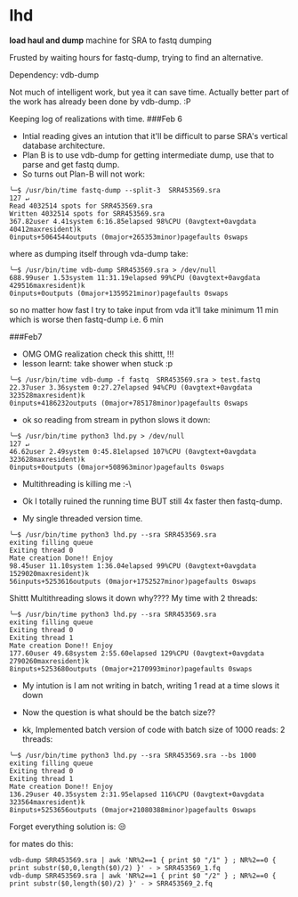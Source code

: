 # lhd
**load haul and dump** machine for SRA to fastq dumping

Frusted by waiting hours for fastq-dump, trying to find an alternative.

Dependency:
vdb-dump

Not much of intelligent work, but yea it can save time.
Actually better part of the work has already been done by vdb-dump. :P

Keeping log of realizations with time.
###Feb 6
* Intial reading gives an intution that it'll be difficult to parse SRA's vertical database architecture.
* Plan B is to use vdb-dump for getting intermediate dump, use that to parse and get fastq dump.
* So turns out Plan-B will not work:
```
╰─$ /usr/bin/time fastq-dump --split-3  SRR453569.sra                                              127 ↵
Read 4032514 spots for SRR453569.sra
Written 4032514 spots for SRR453569.sra
367.82user 4.41system 6:16.85elapsed 98%CPU (0avgtext+0avgdata 40412maxresident)k
0inputs+5064544outputs (0major+265353minor)pagefaults 0swaps
```
where as dumping itself through vda-dump take:
```
╰─$ /usr/bin/time vdb-dump SRR453569.sra > /dev/null                                                     
688.99user 1.53system 11:31.19elapsed 99%CPU (0avgtext+0avgdata 429516maxresident)k
0inputs+0outputs (0major+1359521minor)pagefaults 0swaps
```
so no matter how fast I try to take input from vda it'll take minimum 11 min which is worse then fastq-dump i.e. 6 min

###Feb7
* OMG OMG realization check this shittt,  !!!
* lesson learnt: take shower when stuck :p
```
╰─$ /usr/bin/time vdb-dump -f fastq  SRR453569.sra > test.fastq
22.37user 3.36system 0:27.27elapsed 94%CPU (0avgtext+0avgdata 323528maxresident)k
0inputs+4186232outputs (0major+785178minor)pagefaults 0swaps
```

* ok so reading from stream in python slows it down:
```
╰─$ /usr/bin/time python3 lhd.py > /dev/null                                                       127 ↵
46.62user 2.49system 0:45.81elapsed 107%CPU (0avgtext+0avgdata 323628maxresident)k
0inputs+0outputs (0major+508963minor)pagefaults 0swaps
```

* Multithreading is killing me :-\

* Ok I totally ruined the running time BUT still 4x faster then fastq-dump.
* My single threaded version time.
```
╰─$ /usr/bin/time python3 lhd.py --sra SRR453569.sra
exiting filling queue
Exiting thread 0
Mate creation Done!! Enjoy
98.45user 11.10system 1:36.04elapsed 99%CPU (0avgtext+0avgdata 1529020maxresident)k
56inputs+5253616outputs (0major+1752527minor)pagefaults 0swaps
```

Shittt Multithreading slows it down why????
My time with 2 threads:
```
╰─$ /usr/bin/time python3 lhd.py --sra SRR453569.sra
exiting filling queue
Exiting thread 0
Exiting thread 1
Mate creation Done!! Enjoy
177.60user 49.68system 2:55.60elapsed 129%CPU (0avgtext+0avgdata 2790260maxresident)k
8inputs+5253680outputs (0major+2170993minor)pagefaults 0swaps
```

* My intution is I am not writing in batch, writing 1 read at a time slows it down
* Now the question is what should be the batch size??

* kk, Implemented batch version of code with batch size of 1000 reads:
2 threads:
```
╰─$ /usr/bin/time python3 lhd.py --sra SRR453569.sra --bs 1000
exiting filling queue
Exiting thread 0
Exiting thread 1
Mate creation Done!! Enjoy
136.29user 40.35system 2:31.95elapsed 116%CPU (0avgtext+0avgdata 323564maxresident)k
8inputs+5253656outputs (0major+21080388minor)pagefaults 0swaps
```

Forget everything solution is:
:unamused:

for mates do this:
```
vdb-dump SRR453569.sra | awk 'NR%2==1 { print $0 "/1" } ; NR%2==0 { print substr($0,0,length($0)/2) }' - > SRR453569_1.fq
vdb-dump SRR453569.sra | awk 'NR%2==1 { print $0 "/2" } ; NR%2==0 { print substr($0,length($0)/2) }' - > SRR453569_2.fq
```
